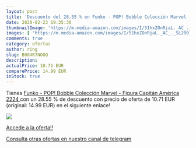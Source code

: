 ```yaml
---
layout: post
title: 'Descuento del 28.55 % en Funko - POP! Bobble Colección Marvel - F'
date: 2020-02-23 19:35:30
thumbnailImage: 'https://m.media-amazon.com/images/I/51hxZOnRjaL._AC_._SL200_.jpg'
images: [ 'https://m.media-amazon.com/images/I/51hxZOnRjaL._AC_._SL200_.jpg' ]
comments: true
category: ofertas
author: ring
slug: B004R7NOOQ
description:
actualPrice: 10.71 EUR
comparePrice: 14.99 EUR
inStock: true
---
```


Tienes [Funko - POP! Bobble Colección Marvel - Figura Capitán América  2224 ](https://www.amazon.com/dp/B004R7NOOQ/?tag=redken08-20) con un 28.55 % de descuento con precio de oferta de 10.71 EUR (original: 14.99 EUR) en el siguiente enlace!

[![](https://m.media-amazon.com/images/I/51hxZOnRjaL._AC_._SL200_.jpg)](https://www.amazon.com/dp/B004R7NOOQ/?tag=redken08-20)

[Accede a la oferta!!](https://www.amazon.com/dp/B004R7NOOQ/?tag=redken08-20)

[Consulta otras ofertas en nuestro canal de telegram](https://t.me/s/ofertas25)
